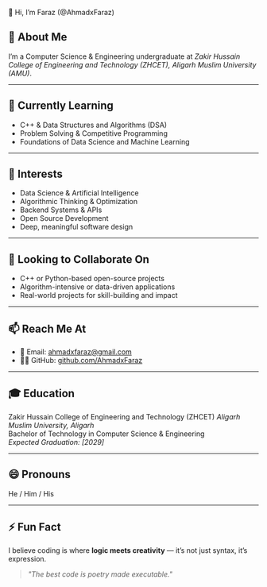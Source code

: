 👋 Hi, I’m Faraz (@AhmadxFaraz)

## 🧠 About Me
I’m a Computer Science & Engineering undergraduate at *Zakir Hussain College of Engineering and Technology (ZHCET), Aligarh Muslim University (AMU)*.  

---

## 🌱 Currently Learning
- C++ & Data Structures and Algorithms (DSA)
- Problem Solving & Competitive Programming
- Foundations of Data Science and Machine Learning

---

## 👀 Interests
- Data Science & Artificial Intelligence
- Algorithmic Thinking & Optimization
- Backend Systems & APIs
- Open Source Development
- Deep, meaningful software design

---

## 🤝 Looking to Collaborate On
- C++ or Python-based open-source projects
- Algorithm-intensive or data-driven applications
- Real-world projects for skill-building and impact

---

## 📫 Reach Me At
- 📧 Email: [ahmadxfaraz@gmail.com](mailto:ahmadxfaraz@gmail.com)
- 🧑‍💻 GitHub: [github.com/AhmadxFaraz](https://github.com/AhmadxFaraz)

---

## 🎓 Education
Zakir Hussain College of Engineering and Technology (ZHCET)
*Aligarh Muslim University, Aligarh*  
Bachelor of Technology in Computer Science & Engineering  
*Expected Graduation: [2029]*

---

## 😄 Pronouns
He / Him / His

---

## ⚡ Fun Fact
I believe coding is where **logic meets creativity** — it’s not just syntax, it’s expression.  
> _"The best code is poetry made executable."_

